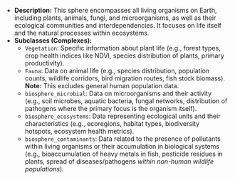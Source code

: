 - **Description:** This sphere encompasses all living organisms on Earth, including plants, animals, fungi, and microorganisms, as well as their ecological communities and interdependencies. It focuses on life itself and the natural processes within ecosystems.
- **Subclasses (Complexes):**
    - `Vegetation`: Specific information about plant life (e.g., forest types, crop health indices like NDVI, species distribution of plants, primary productivity).
    - `Fauna`: Data on animal life (e.g., species distribution, population counts, wildlife corridors, bird migration routes, fish stock biomass). **Note:** This excludes general human population data.
    - `biosphere_microbial`: Data on microorganisms and their activity (e.g., soil microbes, aquatic bacteria, fungal networks, distribution of pathogens where the primary focus is the organism itself).
    - `biosphere_ecosystems`: Data representing ecological units and their characteristics (e.g., ecoregions, habitat types, biodiversity hotspots, ecosystem health metrics).
    - `biosphere_contaminants`: Data related to the presence of pollutants within living organisms or their accumulation in biological systems (e.g., bioaccumulation of heavy metals in fish, pesticide residues in plants, spread of diseases/pathogens _within non-human wildlife populations_).